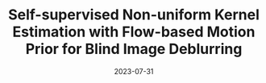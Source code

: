 ---
layout: seminar-post
title: 'Self-supervised Non-uniform Kernel Estimation with Flow-based Motion Prior for Blind Image Deblurring'
subtitle: ''
categories: "Computer Vision"
tags: ['Deblurring']
date: 2023-07-31
pdf_url: 'https://drive.google.com/file/d/130V9HT0bfEWn5eGqVgk13pPcU7u9WCHd/preview'
---